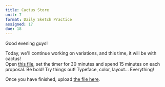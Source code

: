```yaml
---
title: Cactus Store
unit: 7
format: Daily Sketch Practice
assigned: 17
due: 18
---
```

Good evening guys!

Today, we'll continue working on variations, and this time, it will be with cactus!\
Open [this file](https://drive.google.com/drive/folders/1dQnAW7u_mYMBWctadatUeccBV-dhGc1T), set the timer for 30 minutes and spend 15 minutes on each proposal. Be bold! Try things out! Typeface, color, layout... Everything!

Once you have finished, upload [the file here](https://drive.google.com/drive/folders/1dQnAW7u_mYMBWctadatUeccBV-dhGc1T).
